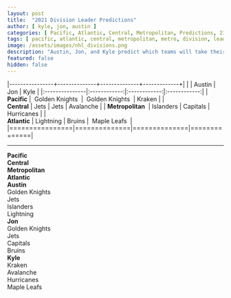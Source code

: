 ```yaml
---
layout: post
title:  "2021 Division Leader Predictions"
author: [ kyle, jon, austin ]
categories: [ Pacific, Atlantic, Central, Metropolitan, Predictions, 21-22 Season ]
tags: [ pacific, atlantic, central, metropolitan, metro, division, leaders, nhl, prediction, podcast ]
image: /assets/images/nhl_divisions.png
description: "Austin, Jon, and Kyle predict which teams will take their divisions. Someone (potentailly many someones) might have to eat their words by the end of the season."
featured: false
hidden: false
---
```


|----------------+--------------+--------------+-------------+|
|                |    Austin    |      Jon     |     Kyle     |
|:---------------|:------------:|:------------:|:------------:|
|   
**Pacific**  |&nbsp;&nbsp;Golden Knights&nbsp;&nbsp;|&nbsp;&nbsp;Golden Knights&nbsp;&nbsp;|    Kraken    |
|   
**Central**  |     Jets     |     Jets     |   Avalanche  |
|
**Metropolitan**&nbsp;&nbsp;|   Islanders  |   Capitals   |  Hurricanes  |
|  
**Atlantic**  |   Lightning  |    Bruins    |&nbsp;&nbsp;Maple Leafs&nbsp;&nbsp;|
|================|==============|==============|==============|
<hr>
<div class="row">
  <div class="col-xl-12">
  <div class="row">
    <div class="col">
      <div></div>
    </div>
    <div class="col">
      <b>Pacific</b>
    </div>
    <div class="col">
      <b>Central</b>
    </div>
    <div class="col">
      <b>Metropolitan</b>
    </div>
    <div class="col">
      <b>Atlantic</b>
    </div>
  </div>
  <div class="row">
    <div class="col">
      <b>Austin</b>
    </div>
    <div class="col">
      Golden Knights
    </div>
    <div class="col">
      Jets
    </div>
    <div class="col">
      Islanders
    </div>
    <div class="col">
      Lightning
    </div>
  </div>
  <div class="row">
    <div class="col">
      <b>Jon</b>
    </div>
    <div class="col">
      Golden Knights
    </div>
    <div class="col">
      Jets
    </div>
    <div class="col">
      Capitals
    </div>
    <div class="col">
      Bruins
    </div>
  </div>
  <div class="row">
    <div class="col">
      <b>Kyle</b>
    </div>
    <div class="col">
      Kraken
    </div>
    <div class="col">
      Avalanche
    </div>
    <div class="col">
      Hurricanes
    </div>
    <div class="col">
      Maple Leafs
    </div>
  </div>
  </div>
</div>
